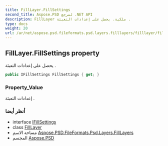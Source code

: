 ```yaml
---
title: FillLayer.FillSettings
second_title: Aspose.PSD لمرجع .NET API
description: FillLayer ملكية. يحصل على إعدادات التعبئة .
type: docs
weight: 20
url: /ar/net/aspose.psd.fileformats.psd.layers.filllayers/filllayer/fillsettings/
---
```

## FillLayer.FillSettings property

يحصل على إعدادات التعبئة .

```csharp
public IFillSettings FillSettings { get; }
```

### Property_Value

إعدادات التعبئة .

### أنظر أيضا

* interface [IFillSettings](../../../aspose.psd.fileformats.psd.layers.fillsettings/ifillsettings/)
* class [FillLayer](../)
* مساحة الاسم [Aspose.PSD.FileFormats.Psd.Layers.FillLayers](../../filllayer/)
* المجسم [Aspose.PSD](../../../)


